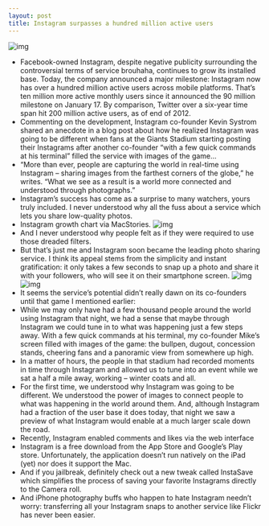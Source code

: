 ```yaml
---
layout: post
title: Instagram surpasses a hundred million active users
---
```

![img](http://media.idownloadblog.com/wp-content/uploads/2013/02/Instagram-web-feed-teaser-001.jpg)
* Facebook-owned Instagram, despite negative publicity surrounding the controversial terms of service brouhaha, continues to grow its installed base. Today, the company announced a major milestone: Instagram now has over a hundred million active users across mobile platforms. That’s ten million more active monthly users since it announced the 90 million milestone on January 17. By comparison, Twitter over a six-year time span hit 200 million active users, as of end of 2012.
* Commenting on the development, Instagram co-founder Kevin Systrom shared an anecdote in a blog post about how he realized Instagram was going to be different when fans at the Giants Stadium starting posting their Instagrams after another co-founder “with a few quick commands at his terminal” filled the service with images of the game…
* “More than ever, people are capturing the world in real-time using Instagram – sharing images from the farthest corners of the globe,” he writes. “What we see as a result is a world more connected and understood through photographs.”
* Instagram’s success has come as a surprise to many watchers, yours truly included. I never understood why all the fuss about a service which lets you share low-quality photos.
* Instagram growth chart via MacStories.
![img](http://media.idownloadblog.com/wp-content/uploads/2013/02/Instagram-growth-MacStories-001.png)
* And I never understood why people felt as if they were required to use those dreaded filters.
* But that’s just me and Instagram soon became the leading photo sharing service. I think its appeal stems from the simplicity and instant gratification: it only takes a few seconds to snap up a photo and share it with your followers, who will see it on their smartphone screen.
![img](http://media.idownloadblog.com/wp-content/uploads/2012/08/Instagram-for-iOS-3.0-iPhone-screenshot-001.jpg)
![img](http://media.idownloadblog.com/wp-content/uploads/2012/08/Instagram-for-iOS-3.0-iPhone-screenshot-005.jpg)
* It seems the service’s potential didn’t really dawn on its co-founders until that game I mentioned earlier:
* While we may only have had a few thousand people around the world using Instagram that night, we had a sense that maybe through Instagram we could tune in to what was happening just a few steps away. With a few quick commands at his terminal, my co-founder Mike’s screen filled with images of the game: the bullpen, dugout, concession stands, cheering fans and a panoramic view from somewhere up high.
* In a matter of hours, the people in that stadium had recorded moments in time through Instagram and allowed us to tune into an event while we sat a half a mile away, working – winter coats and all.
* For the first time, we understood why Instagram was going to be different. We understood the power of images to connect people to what was happening in the world around them. And, although Instagram had a fraction of the user base it does today, that night we saw a preview of what Instagram would enable at a much larger scale down the road.
* Recently, Instagram enabled comments and likes via the web interface
* Instagram is a free download from the App Store and Google’s Play store. Unfortunately, the application doesn’t run natively on the iPad (yet) nor does it support the Mac.
* And if you jailbreak, definitely check out a new tweak called InstaSave which simplifies the process of saving your favorite Instagrams directly to the Camera roll.
* And iPhone photography buffs who happen to hate Instagram needn’t worry: transferring all your Instagram snaps to another service like Flickr has never been easier.

